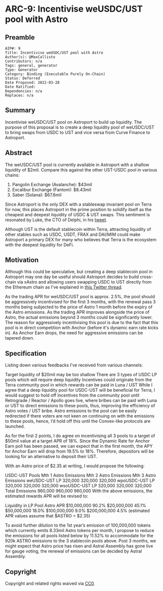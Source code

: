 # ARC-9: Incentivise weUSDC/UST pool with Astro

## Preamble

```
AIP#: 9
Title: Incentivise weUSDC/UST pool with Astro
Author(s): @MaxCallisto
Contributors: n/a
Tags: general, generator
Type: Generator
Category: Binding (Executable Purely On-Chain)
Status: Deferred
Date Proposed: 2022-03-28
Date Ratified:
Dependencies: n/a
Replaces: n/a
```

## Summary

Incentivise weUSDC/UST pool on Astroport to build up liquidity. The purpose of this proposal is to create a deep liquidity pool of weUSDC/UST to bring swaps from USDC to UST and vice versa from Curve Finance to Astroport.

## Abstract

The weUSDC/UST pool is currently available in Astroport with a shallow liquidity of $2mil. Compare this against the other UST-USDC pool in various chains:

1. Pangolin Exchange (Avalanche): $43mil
2. Excalibur Exchange (Fantom): $8.43mil
3. Saber (Solana): $67.6mil

Since Astroport is the only DEX with a stableswap invariant pool on Terra for now, this places Astroport in the prime position to solidify itself as the cheapest and deepest liquidity of USDC & UST swaps. This sentiment is resonated by Luke, the CTO of Delphi, in his [tweet](https://twitter.com/lukedelphi/status/1500546385367773190?s=20&t=muomBeW1T3qyA_WXkGpqOQ).

Although UST is the default stablecoin within Terra, attracting liquidity of other stables such as USDC, USDT, FRAX and DAI/MIM could make Astroport a primary DEX for many who believes that Terra is the ecosystem with the deepest liquidity for DeFi.

## Motivation

Although this could be speculative, but creating a deep stablecoin pool in Astroport may one day be useful should Astroport decides to build cross-chain via xAstro and allowing users swapping USDC to UST directly from the Ethereum chain as I've explained in [this Twitter thread](https://twitter.com/Theramatics/status/1506607155926896648?s=20&t=muomBeW1T3qyA_WXkGpqOQ).

As the trading APR for weUSDC/UST pool is approx. 2.5%, the pool should be aggressively incentivised for the first 3 months, with the renewal pass 3 months being subjected to the price of Astro 1 month before the expiry of the Astro emissions. As the trading APR improves alongside the price of Astro, the actual emissions beyond 3 months could be significantly lower. The reason for aggressively incentivising this pool is due to the fact that this pool is in direct competition with Anchor (before it's dynamic earn rate kicks in). As Anchor Earn drops, the need for aggressive emissions can be tapered down.

## Specification

Listing down various feedbacks I’ve received from various channels:

Target liquidity of $20mil may be too shallow
There are 3 types of USDC LP pools which will require deep liquidity
Incentives could originate from the Terra community pool in which rewards can be paid in Luna / UST
While I agree that a deep liquidity pool for USDC-UST will be beneficial for Terra, I would suggest to hold off incentives from the community pool until Retrograde / Reactor / Apollo goes live, where bribes can be paid with Luna or UST to direct emissions to these pools, thus, improving the efficiency of Astro votes / UST bribe. Astro emissions to the pool can be easily redirected if there voters are not keen on continuing on with the emissions to these pools, hence, I’d hold off this until the Convex-like protocols are launched.

As for the first 2 points, I do agree on incentivising all 3 pools to a target of $50mil value at a target APR of 18%. Since the Dynamic Rate for Anchor Earn poll has been passed, we can expect that in the first month, the APY for Anchor Earn will drop from 19.5% to 18%. Therefore, depositors will be looking for an alternative to deposit their UST.

With an Astro price of $2.35 at writing, I would propose the following:

USDC-UST Pools	Mth 1 Astro Emissions	Mth 2 Astro Emissions	Mth 3 Astro Emissions
weUSDC-UST LP	320,000	320,000	320,000
wpoUSDC-UST LP	320,000	320,000	320,000
wsoUSDC-UST LP	320,000	320,000	320,000
Total Emissions	960,000	960,000	960,000
With the above emissions, the estimated rewards APR will be revised to:

Liquidity in LP Pool	Astro APR
$10,000,000	90.2%
$20,000,000	45.1%
$50,000,000	18.0%
$100,000,000	9.0%
$200,000,000	4.5%
(estimated APR values assume that $ASTRO = $2.35)

To avoid further dilution to the 1st year’s emission of 100,000,000 tokens which currently emits 8.33mil Astro tokens per month, I propose to reduce the emissions for all pools listed below by 11.52% to accommodate for the 920k ASTRO emissions to the 3 stablecoin pools above.
Post 3 months, we might expect that Astro price has risen and Astral Assembly has gone live for gauge voting, the renewal of emissions can be decided by Astral Assembly.

## Copyright

Copyright and related rights waived via [CC0](https://creativecommons.org/publicdomain/zero/1.0/).
